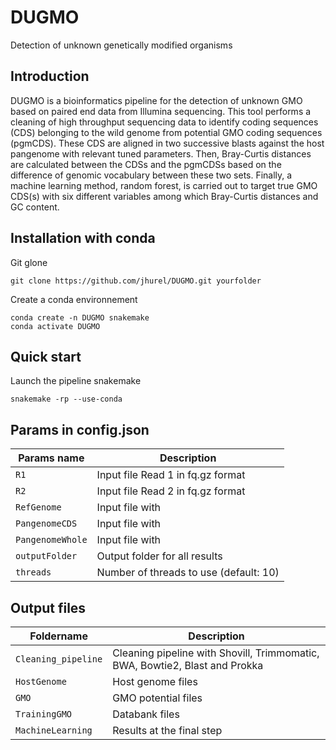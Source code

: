 # DUGMO
Detection of unknown genetically modified organisms

## Introduction

DUGMO is a bioinformatics pipeline for the detection of unknown GMO based on paired end data from Illumina sequencing. This tool performs a cleaning of high throughput sequencing data to identify coding sequences (CDS) belonging to the wild genome from potential GMO coding sequences (pgmCDS). These CDS are aligned in two successive blasts against the host pangenome with relevant tuned parameters. Then, Bray-Curtis distances are calculated between the CDSs and the pgmCDSs based on the difference of genomic vocabulary between these two sets. Finally, a machine learning method, random forest, is carried out to target true GMO CDS(s) with six different variables among which Bray-Curtis distances and GC content.

## Installation with conda 

Git glone
```
git clone https://github.com/jhurel/DUGMO.git yourfolder
```
Create a conda environnement 
```
conda create -n DUGMO snakemake
conda activate DUGMO
```
## Quick start

Launch the pipeline snakemake
```
snakemake -rp --use-conda
```
## Params in config.json

Params name | Description
------------|------------
`R1 ` | Input file Read 1 in fq.gz format
`R2 ` | Input file Read 2 in fq.gz format
`RefGenome` | Input file with 
`PangenomeCDS` | Input file with 
`PangenomeWhole` | Input file with 
`outputFolder` | Output folder for all results
`threads` | Number of threads to use (default: 10)

## Output files

Foldername | Description
-----------|------------
`Cleaning_pipeline` | Cleaning pipeline with Shovill, Trimmomatic, BWA, Bowtie2, Blast and Prokka
`HostGenome` | Host genome files
`GMO` | GMO potential files
`TrainingGMO` | Databank files
`MachineLearning` | Results at the final step

